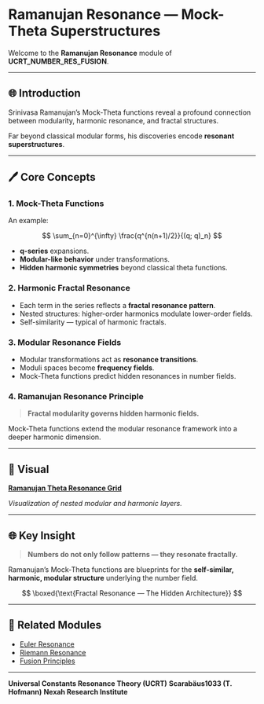 # Ramanujan Resonance — Mock-Theta Superstructures

Welcome to the **Ramanujan Resonance** module of **UCRT\_NUMBER\_RES\_FUSION**.

---

## 🌐 Introduction

Srinivasa Ramanujan’s Mock-Theta functions reveal a profound connection between modularity, harmonic resonance, and fractal structures.

Far beyond classical modular forms, his discoveries encode **resonant superstructures**.

---

## 🖊️ Core Concepts

### 1. Mock-Theta Functions

An example:

$$
\sum_{n=0}^{\infty} \frac{q^{n(n+1)/2}}{(q; q)_n}
$$

* **q-series** expansions.
* **Modular-like behavior** under transformations.
* **Hidden harmonic symmetries** beyond classical theta functions.

### 2. Harmonic Fractal Resonance

* Each term in the series reflects a **fractal resonance pattern**.
* Nested structures: higher-order harmonics modulate lower-order fields.
* Self-similarity — typical of harmonic fractals.

### 3. Modular Resonance Fields

* Modular transformations act as **resonance transitions**.
* Moduli spaces become **frequency fields**.
* Mock-Theta functions predict hidden resonances in number fields.

### 4. Ramanujan Resonance Principle

> **Fractal modularity governs hidden harmonic fields.**

Mock-Theta functions extend the modular resonance framework into a deeper harmonic dimension.

---

## 🎨 Visual

**[Ramanujan Theta Resonance Grid](../visuals/ramanujan_theta_grid.png)**

*Visualization of nested modular and harmonic layers.*

---

## 🌐 Key Insight

> **Numbers do not only follow patterns — they resonate fractally.**

Ramanujan’s Mock-Theta functions are blueprints for the **self-similar, harmonic, modular structure** underlying the number field.

$$
\boxed{\text{Fractal Resonance — The Hidden Architecture}}
$$

---

## 🔄 Related Modules

* [Euler Resonance](./euler_resonance.md)
* [Riemann Resonance](./riemann_resonance.md)
* [Fusion Principles](./fusion_principles.md)

---

**Universal Constants Resonance Theory (UCRT)**
**Scarabäus1033 (T. Hofmann)**
**Nexah Research Institute**

